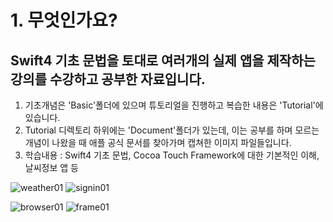 # 1. 무엇인가요?
## Swift4 기초 문법을 토대로 여러개의 실제 앱을 제작하는 강의를 수강하고 공부한 자료입니다.
1. 기초개념은 'Basic'폴더에 있으며 튜토리얼을 진행하고 복습한 내용은 'Tutorial'에 있습니다.
2. Tutorial 디렉토리 하위에는 'Document'폴더가 있는데, 이는 공부를 하며 모르는 개념이 나왔을 때 애플 공식 문서를 찾아가며 캡쳐한 이미지 파일들입니다.
3. 학습내용 : Swift4 기초 문법, Cocoa Touch Framework에 대한 기본적인 이해, 날씨정보 앱 등

![weather01](https://user-images.githubusercontent.com/47823405/53141718-80b20500-35d4-11e9-8c76-e2cf0f47f7f0.gif) ![signin01](https://user-images.githubusercontent.com/47823405/53141721-84458c00-35d4-11e9-9144-84f591dffde9.gif)

![browser01](https://user-images.githubusercontent.com/47823405/53141723-8576b900-35d4-11e9-9dd6-2a431b98cae4.gif) ![frame01](https://user-images.githubusercontent.com/47823405/53141725-86a7e600-35d4-11e9-9043-e296e210fa10.gif)
